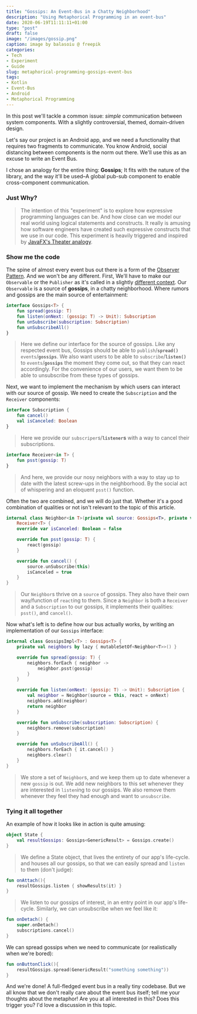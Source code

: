 ```yaml
---
title: "Gossips: An Event-Bus in a Chatty Neighborhood"
description: "Using Metaphorical Programming in an event-bus"
date: 2020-06-19T11:11:11+01:00
type: "post"
draft: false
image: "/images/gossip.png"
caption: image by balasoiu @ freepik
categories:
- Tech
- Experiment
- Guide
slug: metaphorical-programming-gossips-event-bus
tags: 
- Kotlin
- Event-Bus
- Android
- Metaphorical Programming
---
```


In this post we'll tackle a common issue: _simple_ communication between system components. With a slightly controversial, themed, domain-driven design.

Let's say our project is an Android app, and we need a functionality that requires two fragments to communicate. You know Android, social distancing between components is the norm out there. We'll use this as an excuse to write an Event Bus.

I chose an analogy for the entire thing: **Gossips**; It fits with the nature of the library, and the way it'll be used–A global pub-sub component to enable cross-component communication.

### Just Why?

> The intention of this "experiment" is to explore how expressive programming languages can be. And how close can we model our real world using logical statements and constructs. It really is amusing how software engineers have created such expressive constructs that we use in our code. This experiment is heavily triggered and inspired by [JavaFX's Theater analogy](https://medium.com/@juliemmasam/javafx-and-the-theatre-metaphor-179243704581).

### Show me the code

The spine of almost every event bus out there is a form of the [Observer Pattern](https://en.wikipedia.org/wiki/Observer_pattern). And we won't be any different. First, We'll have to make our `Observable` or the `Publisher` as it's called in a slightly [different context](https://medium.com/better-programming/observer-vs-pub-sub-pattern-50d3b27f838c). Our `Observable` is a source of **gossips**, in a chatty neighborhood. Where rumors and gossips are the main source of entertainment:

```kotlin
interface Gossips<T> {
    fun spread(gossip: T)
    fun listen(onNext: (gossip: T) -> Unit): Subscription
    fun unSubscribe(subscription: Subscription)
    fun unSubscribeAll()
}
```

> Here we define our interface for the source of gossips. Like any respected event bus, Gossips should be able to `publish`/**`spread()`** `events`/**`gossips`**. We also want users to be able to `subscribe`/**`listen()`** to `events`/**`gossips`** the moment they come out, so that they can react accordingly. For the convenience of our users, we want them to be able to unsubscribe from these types of gossips.

Next, we want to implement the mechanism by which users can interact with our source of gossip. We need to create the `Subscription` and the `Receiver` components:

```kotlin
interface Subscription {
    fun cancel()
    val isCanceled: Boolean
}
```

> Here we provide our `subscriper`s/**`listener`s** with a way to cancel their subscriptions.

```kotlin
interface Receiver<in T> {
    fun psst(gossip: T)
}
```

> And here, we provide our nosy neighbors with a way to stay up to date with the latest screw-ups in the neighborhood. By the social act of whispering and an eloquent `psst()` function.

Often the two are combined, and we will do just that. Whether it's a good combination of qualities or not isn't relevant to the topic of this article.

```kotlin
internal class Neighbor<in T>(private val source: Gossips<T>, private val react: (gossip: T) -> Unit) : Subscription,
    Receiver<T> {
	override var isCanceled: Boolean = false

    override fun psst(gossip: T) {
        react(gossip)
    }

    override fun cancel() {
        source.unSubscribe(this)
        isCanceled = true
    }
}
```

> Our `Neighbor`s thrive on a `source` of gossips. They also have their own way/function of `react`ing to them. Since a `Neighbor` is both a `Receiver` and a `Subscription` to our gossips, it implements their qualities: `psst()`, and `cancel()`.

Now what's left is to define how our bus actually works, by writing an implementation of our `Gossips` interface:

```kotlin
internal class GossipsImpl<T> : Gossips<T> {
    private val neighbors by lazy { mutableSetOf<Neighbor<T>>() }

    override fun spread(gossip: T) {
        neighbors.forEach { neighbor ->
            neighbor.psst(gossip)
        }
    }

    override fun listen(onNext: (gossip: T) -> Unit): Subscription {
        val neighbor = Neighbor(source = this, react = onNext)
        neighbors.add(neighbor)
        return neighbor
    }

    override fun unSubscribe(subscription: Subscription) {
        neighbors.remove(subscription)
    }

    override fun unSubscribeAll() {
        neighbors.forEach { it.cancel() }
        neighbors.clear()
    }
}
```

> We store a set of `Neighbor`s, and we keep them up to date whenever a new `gossip` is out. We add new neighbors to this set whenever they are interested in `listen`ing to our gossips. We also remove them whenever they feel they had enough and want to `unsubscribe`.

### Tying it all together

An example of how it looks like in action is quite amusing:

```kotlin
object State {
    val resultGossips: Gossips<GenericResult> = Gossips.create()
}
```

> We define a State object, that lives the entirety of our app's life-cycle. and houses all our gossips, so that we can easily spread and `listen` to them (don't judge):

```kotlin
fun onAttach(){
    resultGossips.listen { showResults(it) }
}
```

> We listen to our gossips of interest, in an entry point in our app's life-cycle. Similarly, we can unsubscribe when we feel like it:

```kotlin
fun onDetach() {
    super.onDetach()
    subscriptions.cancel()
}
```

We can spread gossips when we need to communicate (or realistically when we're bored):

```kotlin
fun onButtonClick(){
    resultGossips.spread(GenericResult("something something"))
}
```

And we're done! A full-fledged event bus in a really tiny codebase. But we all know that we don't really care about the event bus itself; tell me your thoughts about the metaphor! Are you at all interested in this? Does this trigger you? I'd love a discussion in this topic.
